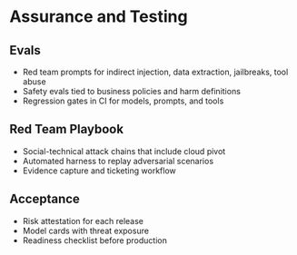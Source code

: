 # Assurance and Testing

## Evals
- Red team prompts for indirect injection, data extraction, jailbreaks, tool abuse
- Safety evals tied to business policies and harm definitions
- Regression gates in CI for models, prompts, and tools

## Red Team Playbook
- Social-technical attack chains that include cloud pivot
- Automated harness to replay adversarial scenarios
- Evidence capture and ticketing workflow

## Acceptance
- Risk attestation for each release
- Model cards with threat exposure
- Readiness checklist before production
